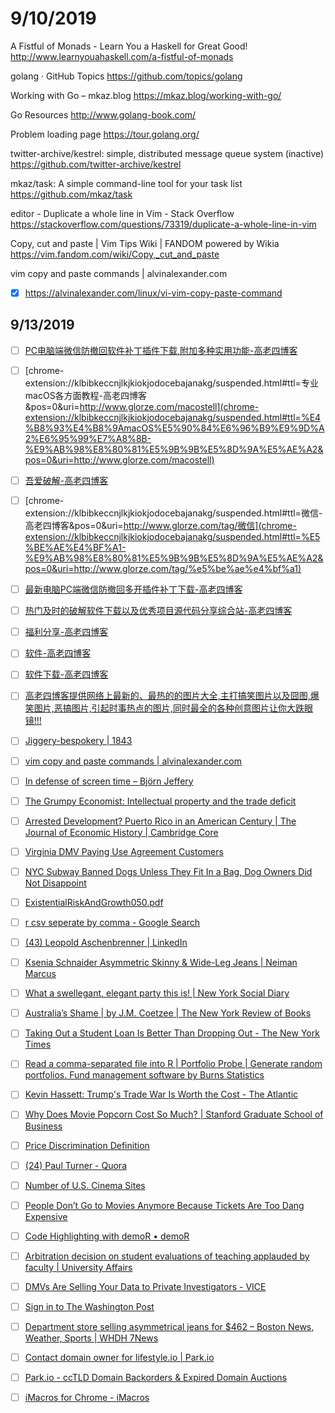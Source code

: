 # 9/10/2019

A Fistful of Monads - Learn You a Haskell for Great Good!
http://www.learnyouahaskell.com/a-fistful-of-monads

golang · GitHub Topics
https://github.com/topics/golang

Working with Go – mkaz.blog
https://mkaz.blog/working-with-go/

Go Resources
http://www.golang-book.com/

Problem loading page
https://tour.golang.org/

twitter-archive/kestrel: simple, distributed message queue system (inactive)
https://github.com/twitter-archive/kestrel

mkaz/task: A simple command-line tool for your task list
https://github.com/mkaz/task

editor - Duplicate a whole line in Vim - Stack Overflow
https://stackoverflow.com/questions/73319/duplicate-a-whole-line-in-vim

Copy, cut and paste | Vim Tips Wiki | FANDOM powered by Wikia
https://vim.fandom.com/wiki/Copy,_cut_and_paste

vim copy and paste commands | alvinalexander.com
- [x] https://alvinalexander.com/linux/vi-vim-copy-paste-command



## 9/13/2019

- [ ] [PC电脑端微信防撤回软件补丁插件下载,附加多种实用功能-高老四博客](chrome-extension://klbibkeccnjlkjkiokjodocebajanakg/suspended.html#ttl=PC%E7%94%B5%E8%84%91%E7%AB%AF%E5%BE%AE%E4%BF%A1%E9%98%B2%E6%92%A4%E5%9B%9E%E8%BD%AF%E4%BB%B6%E8%A1%A5%E4%B8%81%E6%8F%92%E4%BB%B6%E4%B8%8B%E8%BD%BD%2C%E9%99%84%E5%8A%A0%E5%A4%9A%E7%A7%8D%E5%AE%9E%E7%94%A8%E5%8A%9F%E8%83%BD-%E9%AB%98%E8%80%81%E5%9B%9B%E5%8D%9A%E5%AE%A2&pos=0&uri=http://www.glorze.com/245.html#)

- [ ] [chrome-extension://klbibkeccnjlkjkiokjodocebajanakg/suspended.html#ttl=专业macOS各方面教程-高老四博客&pos=0&uri=http://www.glorze.com/macostell](chrome-extension://klbibkeccnjlkjkiokjodocebajanakg/suspended.html#ttl=%E4%B8%93%E4%B8%9AmacOS%E5%90%84%E6%96%B9%E9%9D%A2%E6%95%99%E7%A8%8B-%E9%AB%98%E8%80%81%E5%9B%9B%E5%8D%9A%E5%AE%A2&pos=0&uri=http://www.glorze.com/macostell)

- [ ] [吾爱破解-高老四博客](http://www.glorze.com/tag/%e5%90%be%e7%88%b1%e7%a0%b4%e8%a7%a3)

- [ ] [chrome-extension://klbibkeccnjlkjkiokjodocebajanakg/suspended.html#ttl=微信-高老四博客&pos=0&uri=http://www.glorze.com/tag/微信](chrome-extension://klbibkeccnjlkjkiokjodocebajanakg/suspended.html#ttl=%E5%BE%AE%E4%BF%A1-%E9%AB%98%E8%80%81%E5%9B%9B%E5%8D%9A%E5%AE%A2&pos=0&uri=http://www.glorze.com/tag/%e5%be%ae%e4%bf%a1)

- [ ] [最新电脑PC端微信防撤回多开插件补丁下载-高老四博客](chrome-extension://klbibkeccnjlkjkiokjodocebajanakg/suspended.html#ttl=%E6%9C%80%E6%96%B0%E7%94%B5%E8%84%91PC%E7%AB%AF%E5%BE%AE%E4%BF%A1%E9%98%B2%E6%92%A4%E5%9B%9E%E5%A4%9A%E5%BC%80%E6%8F%92%E4%BB%B6%E8%A1%A5%E4%B8%81%E4%B8%8B%E8%BD%BD-%E9%AB%98%E8%80%81%E5%9B%9B%E5%8D%9A%E5%AE%A2&pos=0&uri=http://www.glorze.com/495.html#)

- [ ] [热门及时的破解软件下载以及优秀项目源代码分享综合站-高老四博客](http://www.glorze.com/software)

- [ ] [福利分享-高老四博客](chrome-extension://klbibkeccnjlkjkiokjodocebajanakg/suspended.html#ttl=%E7%A6%8F%E5%88%A9%E5%88%86%E4%BA%AB-%E9%AB%98%E8%80%81%E5%9B%9B%E5%8D%9A%E5%AE%A2&pos=0&uri=http://www.glorze.com/welfare)

- [ ] [软件-高老四博客](chrome-extension://klbibkeccnjlkjkiokjodocebajanakg/suspended.html#ttl=%E8%BD%AF%E4%BB%B6-%E9%AB%98%E8%80%81%E5%9B%9B%E5%8D%9A%E5%AE%A2&pos=0&uri=http://www.glorze.com/tag/%e8%bd%af%e4%bb%b6)

- [ ] [软件下载-高老四博客](http://www.glorze.com/tag/%e8%bd%af%e4%bb%b6%e4%b8%8b%e8%bd%bd)

- [ ] [高老四博客提供网络上最新的、最热的的图片大全,主打搞笑图片以及囧图,爆笑图片,恶搞图片,引起时事热点的图片,同时最全的各种创意图片让你大跌眼镜!!!](chrome-extension://klbibkeccnjlkjkiokjodocebajanakg/suspended.html#ttl=%E9%AB%98%E8%80%81%E5%9B%9B%E5%8D%9A%E5%AE%A2%E6%8F%90%E4%BE%9B%E7%BD%91%E7%BB%9C%E4%B8%8A%E6%9C%80%E6%96%B0%E7%9A%84%E3%80%81%E6%9C%80%E7%83%AD%E7%9A%84%E7%9A%84%E5%9B%BE%E7%89%87%E5%A4%A7%E5%85%A8%2C%E4%B8%BB%E6%89%93%E6%90%9E%E7%AC%91%E5%9B%BE%E7%89%87%E4%BB%A5%E5%8F%8A%E5%9B%A7%E5%9B%BE%2C%E7%88%86%E7%AC%91%E5%9B%BE%E7%89%87%2C%E6%81%B6%E6%90%9E%E5%9B%BE%E7%89%87%2C%E5%BC%95%E8%B5%B7%E6%97%B6%E4%BA%8B%E7%83%AD%E7%82%B9%E7%9A%84%E5%9B%BE%E7%89%87%2C%E5%90%8C%E6%97%B6%E6%9C%80%E5%85%A8%E7%9A%84%E5%90%84%E7%A7%8D%E5%88%9B%E6%84%8F%E5%9B%BE%E7%89%87%E8%AE%A9%E4%BD%A0%E5%A4%A7%E8%B7%8C%E7%9C%BC%E9%95%9C!!!&pos=0&uri=http://www.glorze.com/picture/nethot)

- [ ] [Jiggery-bespokery | 1843](https://www.1843magazine.com/style/jiggerybespokery)

- [ ] [vim copy and paste commands | alvinalexander.com](https://alvinalexander.com/linux/vi-vim-copy-paste-command)

- [ ] [In defense of screen time – Björn Jeffery](https://www.bjornjeffery.com/2019/09/08/in-defense-of-screen-time/?curator=MediaREDEF)

- [ ] [The Grumpy Economist: Intellectual property and the trade deficit](https://johnhcochrane.blogspot.com/2019/09/intellectual-property-and-trade-deficit.html)

- [ ] [Arrested Development? Puerto Rico in an American Century | The Journal of Economic History | Cambridge Core](https://www.cambridge.org/core/journals/journal-of-economic-history/article/arrested-development-puerto-rico-in-an-american-century/3201069351F64A73076321216DB735B7)

- [ ] [Virginia DMV Paying Use Agreement Customers](https://www.documentcloud.org/documents/6385480-Virginia-DMV-Paying-Use-Agreement-Customers.html)

- [ ] [NYC Subway Banned Dogs Unless They Fit In a Bag, Dog Owners Did Not Disappoint](https://www.eatliver.com/funny-bagged-dogs/)

- [ ] [ExistentialRiskAndGrowth050.pdf](chrome-extension://klbibkeccnjlkjkiokjodocebajanakg/suspended.html#ttl=ExistentialRiskAndGrowth050.pdf&pos=0&uri=https://leopoldaschenbrenner.github.io/xriskandgrowth/ExistentialRiskAndGrowth050.pdf)

- [ ] [r csv seperate by comma - Google Search](chrome-extension://klbibkeccnjlkjkiokjodocebajanakg/suspended.html#ttl=r%20csv%20seperate%20by%20comma%20-%20Google%20Search&pos=0&uri=https://www.google.com/search?q=r+csv+seperate+by+comma&oq=r+csv+seperate+by+comma&aqs=chrome..69i57j33l6.17170j0j4&sourceid=chrome&ie=UTF-8)

- [ ] [(43) Leopold Aschenbrenner | LinkedIn](chrome-extension://klbibkeccnjlkjkiokjodocebajanakg/suspended.html#ttl=(43)%20Leopold%20Aschenbrenner%20%7C%20LinkedIn&pos=0&uri=https://www.linkedin.com/in/leopold-aschenbrenner/)

- [ ] [Ksenia Schnaider Asymmetric Skinny & Wide-Leg Jeans | Neiman Marcus](chrome-extension://klbibkeccnjlkjkiokjodocebajanakg/suspended.html#ttl=Ksenia%20Schnaider%20Asymmetric%20Skinny%20%26%20Wide-Leg%20Jeans%20%7C%20Neiman%20Marcus&pos=0&uri=https://www.neimanmarcus.com/p/ksenia-schnaider-asymmetric-skinny-wide-leg-jeans-prod222550370?ecid=NMAF__TODAY+Show&CS_003=5630585&utm_medium=affiliate&utm_source=NMAF__TODAY+Show)

- [ ] [What a swellegant, elegant party this is! | New York Social Diary](chrome-extension://klbibkeccnjlkjkiokjodocebajanakg/suspended.html#ttl=What%20a%20swellegant%2C%20elegant%20party%20this%20is!%20%7C%20New%20York%20Social%20Diary&pos=0&uri=https://www.newyorksocialdiary.com/what-a-swellegant-elegant-party-this-is/)

- [ ] [Australia’s Shame | by J.M. Coetzee | The New York Review of Books](https://www.nybooks.com/articles/2019/09/26/australias-shame/)

- [ ] [Taking Out a Student Loan Is Better Than Dropping Out - The New York Times](chrome-extension://klbibkeccnjlkjkiokjodocebajanakg/suspended.html#ttl=Taking%20Out%20a%20Student%20Loan%20Is%20Better%20Than%20Dropping%20Out%20-%20The%20New%20York%20Times&pos=0&uri=https://www.nytimes.com/2019/09/06/business/student-loans-needed-community-colleges.html)

- [ ] [Read a comma-separated file into R | Portfolio Probe | Generate random portfolios. Fund management software by Burns Statistics](chrome-extension://klbibkeccnjlkjkiokjodocebajanakg/suspended.html#ttl=Read%20a%20comma-separated%20file%20into%20R%20%7C%20Portfolio%20Probe%20%7C%20Generate%20random%20portfolios.%20Fund%20management%20software%20by%20Burns%20Statistics&pos=0&uri=https://www.portfolioprobe.com/user-area/documentation/portfolio-probe-cookbook/data-basics/read-a-comma-separated-file-into-r/)

- [ ] [Kevin Hassett: Trump's Trade War Is Worth the Cost - The Atlantic](chrome-extension://klbibkeccnjlkjkiokjodocebajanakg/suspended.html#ttl=Kevin%20Hassett%3A%20Trump's%20Trade%20War%20Is%20Worth%20the%20Cost%20-%20The%20Atlantic&pos=0&uri=https://www.theatlantic.com/politics/archive/2019/09/kevin-hassett-trump-trade-war/597493/)

- [ ] [Why Does Movie Popcorn Cost So Much? | Stanford Graduate School of Business](chrome-extension://klbibkeccnjlkjkiokjodocebajanakg/suspended.html#ttl=Why%20Does%20Movie%20Popcorn%20Cost%20So%20Much%3F%20%7C%20Stanford%20Graduate%20School%20of%20Business&pos=2753&uri=https://www.gsb.stanford.edu/insights/why-does-movie-popcorn-cost-so-much)

- [ ] [Price Discrimination Definition](chrome-extension://klbibkeccnjlkjkiokjodocebajanakg/suspended.html#ttl=Price%20Discrimination%20Definition&pos=0&uri=https://www.investopedia.com/terms/p/price_discrimination.asp)

- [ ] [(24) Paul Turner - Quora](chrome-extension://klbibkeccnjlkjkiokjodocebajanakg/suspended.html#ttl=(24)%20Paul%20Turner%20-%20Quora&pos=0&uri=https://www.quora.com/profile/Paul-Turner-3)

- [ ] [Number of U.S. Cinema Sites](https://www.natoonline.org/data/us-cinema-sites/)

- [ ] [People Don’t Go to Movies Anymore Because Tickets Are Too Dang Expensive](https://www.vulture.com/2015/01/moviegoers-say-tickets-are-too-dang-expensive.html)

- [ ] [Code Highlighting with demoR • demoR](chrome-extension://klbibkeccnjlkjkiokjodocebajanakg/suspended.html#ttl=Code%20Highlighting%20with%20demoR%20%E2%80%A2%20demoR&pos=0&uri=https://web.calpoly.edu/~kbodwin/demoR/articles/demoR.html)

- [ ] [Arbitration decision on student evaluations of teaching applauded by faculty | University Affairs](chrome-extension://klbibkeccnjlkjkiokjodocebajanakg/suspended.html#ttl=Arbitration%20decision%20on%20student%20evaluations%20of%20teaching%20applauded%20by%20faculty%20%7C%20University%20Affairs&pos=0&uri=https://www.universityaffairs.ca/news/news-article/arbitration-decision-on-student-evaluations-of-teaching-applauded-by-faculty/)

- [ ] [DMVs Are Selling Your Data to Private Investigators - VICE](chrome-extension://klbibkeccnjlkjkiokjodocebajanakg/suspended.html#ttl=DMVs%20Are%20Selling%20Your%20Data%20to%20Private%20Investigators%20-%20VICE&pos=0&uri=https://www.vice.com/en_us/article/43kxzq/dmvs-selling-data-private-investigators-making-millions-of-dollars)

- [ ] [Sign in to The Washington Post](chrome-extension://klbibkeccnjlkjkiokjodocebajanakg/suspended.html#ttl=Sign%20in%20to%20The%20Washington%20Post&pos=0&uri=https://www.washingtonpost.com/subscribe/signin?next_url=https%3A%2F%2Fbeta.washingtonpost.com%2Fbusiness%2Feconomy%2Fbig-agencies-and-studios-have-a-lock-on-hollywood-its-high-time-to-apply-antitrust-law%2F2019%2F09%2F06%2F7337cfca-ce6f-11e9-8c1c-7c8ee785b855_story.html)

- [ ] [Department store selling asymmetrical jeans for $462 – Boston News, Weather, Sports | WHDH 7News](chrome-extension://klbibkeccnjlkjkiokjodocebajanakg/suspended.html#ttl=Department%20store%20selling%20asymmetrical%20jeans%20for%20%24462%20%E2%80%93%20Boston%20News%2C%20Weather%2C%20Sports%20%7C%20WHDH%207News&pos=0&uri=https://whdh.com/news/department-store-selling-asymmetrical-jeans-for-462/)

- [ ] [Contact domain owner for lifestyle.io | Park.io](chrome-extension://klbibkeccnjlkjkiokjodocebajanakg/suspended.html#ttl=Contact%20domain%20owner%20for%20lifestyle.io%20%7C%20Park.io&pos=0&uri=https://park.io/domains/contact/lifestyle.io)

- [ ] [Park.io - ccTLD Domain Backorders & Expired Domain Auctions](https://park.io/)








- [ ] [iMacros for Chrome - iMacros](https://wiki.imacros.net/iMacros_for_Chrome)
